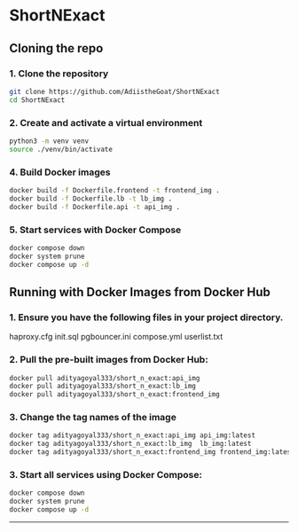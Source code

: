 # ShortNExact


## Cloning the repo 

### 1. Clone the repository

```sh
git clone https://github.com/AdiistheGoat/ShortNExact
cd ShortNExact
```

### 2. Create and activate a virtual environment

```sh
python3 -m venv venv
source ./venv/bin/activate
```

### 4. Build Docker images

```sh
docker build -f Dockerfile.frontend -t frontend_img .
docker build -f Dockerfile.lb -t lb_img .
docker build -f Dockerfile.api -t api_img .
```

### 5. Start services with Docker Compose

```sh
docker compose down
docker system prune
docker compose up -d 
```

## Running with Docker Images from Docker Hub

### 1. **Ensure you have the following files in your project directory.**
haproxy.cfg
init.sql
pgbouncer.ini 
compose.yml 
userlist.txt 


### 2. **Pull the pre-built images from Docker Hub:**
   ```sh
docker pull adityagoyal333/short_n_exact:api_img
docker pull adityagoyal333/short_n_exact:lb_img
docker pull adityagoyal333/short_n_exact:frontend_img
   ```
### 3. **Change the tag names of the image**
   ```sh
docker tag adityagoyal333/short_n_exact:api_img api_img:latest
docker tag adityagoyal333/short_n_exact:lb_img  lb_img:latest
docker tag adityagoyal333/short_n_exact:frontend_img frontend_img:latest
   ```

### 3. **Start all services using Docker Compose:**
   ```sh
docker compose down
docker system prune
docker compose up -d
   ```
---

